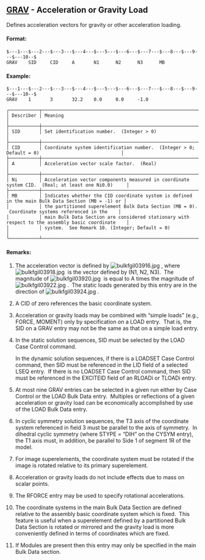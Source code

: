 ## [GRAV](https://help.hexagonmi.com/bundle/MSC_Nastran_2022.4/page/Nastran_Combined_Book/qrg/bulkfgil/TOC.GRAV.xhtml) - Acceleration or Gravity Load

Defines acceleration vectors for gravity or other acceleration loading.

#### Format:

```nastran
$---1---$---2---$---3---$---4---$---5---$---6---$---7---$---8---$---9---$---10--$
GRAV    SID     CID     A       N1      N2      N3      MB                      
```
#### Example:

```nastran
$---1---$---2---$---3---$---4---$---5---$---6---$---7---$---8---$---9---$---10--$
GRAV    1       3       32.2    0.0     0.0     -1.0                            
```
```text
┌───────────┬───────────────────────────────────────────────────────────────────────────────────────────────────┐
│ Describer │ Meaning                                                                                           │
├───────────┼───────────────────────────────────────────────────────────────────────────────────────────────────┤
│ SID       │ Set identification number.  (Integer > 0)                                                         │
├───────────┼───────────────────────────────────────────────────────────────────────────────────────────────────┤
│ CID       │ Coordinate system identification number.  (Integer > 0; Default = 0)                              │
├───────────┼───────────────────────────────────────────────────────────────────────────────────────────────────┤
│ A         │ Acceleration vector scale factor.  (Real)                                                         │
├───────────┼───────────────────────────────────────────────────────────────────────────────────────────────────┤
│ Ni        │ Acceleration vector components measured in coordinate system CID.  (Real; at least one Ni0.0)     │
├───────────┼───────────────────────────────────────────────────────────────────────────────────────────────────┤
│ MB        │ Indicates whether the CID coordinate system is defined in the main Bulk Data Section (MB = -1) or │
│           │ the partitioned superelement Bulk Data Section (MB = 0).  Coordinate systems referenced in the    │
│           │ main Bulk Data Section are considered stationary with respect to the assembly basic coordinate    │
│           │ system.  See Remark 10. (Integer; Default = 0)                                                    │
└───────────┴───────────────────────────────────────────────────────────────────────────────────────────────────┘
```
#### Remarks:

1. The acceleration vector is defined by  ![bulkfgil03916.jpg](https://help-be.hexagonmi.com/bundle/MSC_Nastran_2022.4/page/Nastran_Combined_Book/qrg/bulkfgil/../../../assets/bulkfgil03916.jpg?_LANG=enus) , where  ![bulkfgil03918.jpg](https://help-be.hexagonmi.com/bundle/MSC_Nastran_2022.4/page/Nastran_Combined_Book/qrg/bulkfgil/../../../assets/bulkfgil03918.jpg?_LANG=enus)  is the vector defined by (N1, N2, N3).  The magnitude of  ![bulkfgil03920.jpg](https://help-be.hexagonmi.com/bundle/MSC_Nastran_2022.4/page/Nastran_Combined_Book/qrg/bulkfgil/../../../assets/bulkfgil03920.jpg?_LANG=enus)  is equal to A times the magnitude of  ![bulkfgil03922.jpg](https://help-be.hexagonmi.com/bundle/MSC_Nastran_2022.4/page/Nastran_Combined_Book/qrg/bulkfgil/../../../assets/bulkfgil03922.jpg?_LANG=enus) .  The static loads generated by this entry are in the direction of  ![bulkfgil03924.jpg](https://help-be.hexagonmi.com/bundle/MSC_Nastran_2022.4/page/Nastran_Combined_Book/qrg/bulkfgil/../../../assets/bulkfgil03924.jpg?_LANG=enus) .

2. A CID of zero references the basic coordinate system.

3. Acceleration or gravity loads may be combined with “simple loads” (e.g., FORCE, MOMENT) only by specification on a LOAD entry.  That is, the SID on a GRAV entry may not be the same as that on a simple load entry.

4. In the static solution sequences, SID must be selected by the LOAD Case Control command.

     In the dynamic solution sequences, if there is a LOADSET Case Control command, then SID must be referenced in the LID field of a selected LSEQ entry.  If there is no LOADSET Case Control command, then SID must be referenced in the EXCITEID field of an RLOADi or TLOADi entry.

5. At most nine GRAV entries can be selected in a given run either by Case Control or the LOAD Bulk Data entry.  Multiples or reflections of a given acceleration or gravity load can be economically accomplished by use of the LOAD Bulk Data entry.

6. In cyclic symmetry solution sequences, the T3 axis of the coordinate system referenced in field 3 must be parallel to the axis of symmetry.  In dihedral cyclic symmetry (where STYPE = “DIH” on the CYSYM entry), the T1 axis must, in addition, be parallel to Side 1 of segment 1R of the model.

7. For image superelements, the coordinate system must be rotated if the image is rotated relative to its primary superelement.

8. Acceleration or gravity loads do not include effects due to mass on scalar points.

9. The RFORCE entry may be used to specify rotational accelerations.

10. The coordinate systems in the main Bulk Data Section are defined relative to the assembly basic coordinate system which is fixed.  This feature is useful when a superelement defined by a partitioned Bulk Data Section is rotated or mirrored and the gravity load is more conveniently defined in terms of coordinates which are fixed.

11. If Modules are present then this entry may only be specified in the main Bulk Data section.

